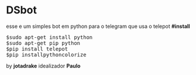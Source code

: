 # DSbot
esse e um simples bot em python para o telegram que usa o telepot 
<b>#install</b>
<pre>$sudo apt-get install python
$sudo apt-get pip python
$pip install telepot
$pip installpythoncolorize</pre>
by <b>jotadrake</b>
idealizador <B>Paulo</B>

